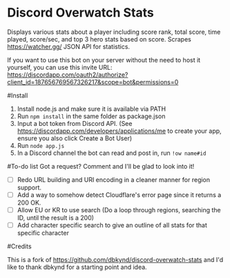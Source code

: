 # Discord Overwatch Stats
Displays various stats about a player including score rank, total score, time played, score/sec, and top 3 hero stats based on score.
Scrapes https://watcher.gg/ JSON API for statistics.

If you want to use this bot on your server without the need to host it yourself, you can use this invite URL: https://discordapp.com/oauth2/authorize?client_id=187656769567326217&scope=bot&permissions=0

#Install

1. Install node.js and make sure it is available via PATH
2. Run ``npm install`` in the same folder as package.json
3. Input a bot token from Discord API. (See https://discordapp.com/developers/applications/me to create your app, ensure you also click Create a Bot User)
4. Run ``node app.js``
5. In a Discord channel the bot can read and post in, run ``!ow name#id``

#To-do list
Got a request? Comment and I'll be glad to look into it!

- [ ] Redo URL building and URI encoding in a cleaner manner for region support.
- [ ] Add a way to somehow detect Cloudflare's error page since it returns a 200 OK.
- [ ] Allow EU or KR to use search (Do a loop through regions, searching the ID, until the result is a 200)
- [ ] Add character specific search to give an outline of all stats for that specific character

#Credits

This is a fork of https://github.com/dbkynd/discord-overwatch-stats and I'd like to thank dbkynd for a starting point and idea.
